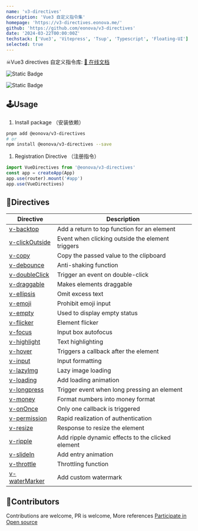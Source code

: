 ```yaml
---
name: 'v3-directives'
description: 'Vue3 自定义指令集'
homepage: 'https://v3-directives.eonova.me/'
github: 'https://github.com/eonova/v3-directives'
date: '2024-03-22T00:00:00Z'
techstack: ['Vue3', 'Vitepress', 'Tsup', 'Typescript', 'Floating-UI']
selected: true
---
```


☠Vue3 directives 自定义指令库: [📖 在线文档](https://v3-directives.eonova.me/)

![Static Badge](https://img.shields.io/npm/v/@eonova/v3-directives?color=409eff)

![Static Badge](https://img.shields.io/github/stars/eonova/v3-directives?style=social)

## 🕹Usage

1. Install package （安装依赖）

```bash
pnpm add @eonova/v3-directives
# or
npm install @eonova/v3-directives --save
```

1. Registration Directive （注册指令）

```typescript
import VueDirectives from '@eonova/v3-directives'
const app = createApp(App)
app.use(router).mount('#app')
app.use(VueDirectives)
```

## 🧩Directives

| Directive                                                                             | Description                                       |
| ------------------------------------------------------------------------------------- | ------------------------------------------------- |
| [v-backtop](https://v3-directives.eonova.me/zh/directives/v-backtop.html)           | Add a return to top function for an element       |
| [v-clickOutside](https://v3-directives.eonova.me/zh/directives/v-clickOutside.html) | Event when clicking outside the element triggers  |
| [v-copy](https://v3-directives.eonova.me/zh/directives/v-copy.html)                 | Copy the passed value to the clipboard            |
| [v-debounce](https://v3-directives.eonova.me/zh/directives/v-debounce.html)         | Anti-shaking function                             |
| [v-doubleClick](https://v3-directives.eonova.me/zh/directives/v-doubleClick.html)   | Trigger an event on double-click                  |
| [v-draggable](https://v3-directives.eonova.me/zh/directives/v-draggable.html)       | Makes elements draggable                          |
| [v-ellipsis](https://v3-directives.eonova.me/zh/directives/v-ellipsis.html)         | Omit excess text                                  |
| [v-emoji](https://v3-directives.eonova.me/zh/directives/v-emoji.html)               | Prohibit emoji input                              |
| [v-empty](https://v3-directives.eonova.me/zh/directives/v-empty.html)               | Used to display empty status                      |
| [v-flicker](https://v3-directives.eonova.me/zh/directives/v-flicker.html)           | Element flicker                                   |
| [v-focus](https://v3-directives.eonova.me/zh/directives/v-focus.html)               | Input box autofocus                               |
| [v-highlight](https://v3-directives.eonova.me/zh/directives/v-highlight.html)       | Text highlighting                                 |
| [v-hover](https://v3-directives.eonova.me/zh/directives/v-hover.html)               | Triggers a callback after the element             |
| [v-input](https://v3-directives.eonova.me/zh/directives/v-input.html)               | Input formatting                                  |
| [v-lazyImg](https://v3-directives.eonova.me/zh/directives/v-lazyImg.html)           | Lazy image loading                                |
| [v-loading](https://v3-directives.eonova.me/zh/directives/v-loading.html)           | Add loading animation                             |
| [v-longpress](https://v3-directives.eonova.me/zh/directives/v-longpress.html)       | Trigger event when long pressing an element       |
| [v-money](https://v3-directives.eonova.me/zh/directives/v-money.html)               | Format numbers into money format                  |
| [v-onOnce](https://v3-directives.eonova.me/zh/directives/v-onOnce.html)             | Only one callback is triggered                    |
| [v-permission](https://v3-directives.eonova.me/zh/directives/v-permission.html)     | Rapid realization of authentication               |
| [v-resize](https://v3-directives.eonova.me/zh/directives/v-resize.html)             | Response to resize the element                    |
| [v-ripple](https://v3-directives.eonova.me/zh/directives/v-ripple.html)             | Add ripple dynamic effects to the clicked element |
| [v-slideIn](https://v3-directives.eonova.me/zh/directives/v-slideIn.html)           | Add entry animation                               |
| [v-throttle](https://v3-directives.eonova.me/zh/directives/v-throttle.html)         | Throttling function                               |
| [v-waterMarker](https://v3-directives.eonova.me/zh/directives/v-waterMarker.html)   | Add custom watermark                              |

## 💖Contributors

Contributions are welcome, PR is welcome, More references [Participate in Open source](https://v3-directives.eonova.me/en/about/contribution.html)
